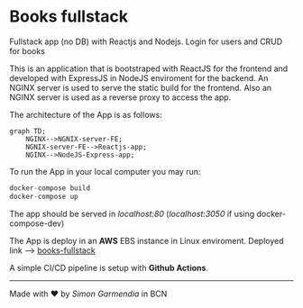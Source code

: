 # Books fullstack
Fullstack app (no DB) with Reactjs and Nodejs. Login for users and CRUD for books

This is an application that is bootstraped with ReactJS for the frontend and developed with ExpressJS in NodeJS enviroment for the backend.
An NGINX server is used to serve the static build for the frontend. Also an NGINX server is used as a reverse proxy to access the app.

The architecture of the App is as follows:

```mermaid
graph TD;
    NGINX-->NGNIX-server-FE;
    NGNIX-server-FE-->Reactjs-app;
    NGINX-->NodeJS-Express-app;
```

To run the App in your local computer you may run:

```javascript
docker-compose build
docker-compose up
```
The app should be served in *localhost:80* (*localhost:3050* if using docker-compose-dev)

The App is deploy in an **AWS** EBS instance in Linux enviroment.
Deployed link --> [books-fullstack](http://booksfull-env.eba-z3e2uzbm.us-east-1.elasticbeanstalk.com/)

A simple CI/CD pipeline is setup with **Github Actions**.


----
Made with ❤ by *Simon Garmendia* in BCN
